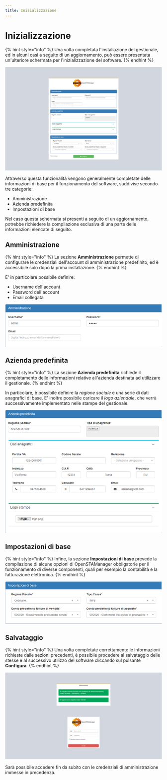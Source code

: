 ```yaml
---
title: Inizializzazione
---
```


# Inizializzazione

{% hint style="info" %}
Una volta completata l'installazione del gestionale, ed in alcuni casi a seguito di un aggiornamento, può essere presentata un'ulteriore schermata per l'inizializzazione del software.
{% endhint %}

![Schermata di inizializzazione](../../.gitbook/assets/info.png)

Attraverso questa funzionalità vengono generalmente completate delle informazioni di base per il funzionamento del software, suddivise secondo tre categorie:

* Amministrazione
* Azienda predefinita
* Impostazioni di base

Nel caso questa schermata si presenti a seguito di un aggiornamento, potrebbe richiedere la compilazione esclusiva di una parte delle informazioni elencate di seguito.

## Amministrazione

{% hint style="info" %}
La sezione **Amministrazione** permette di configurare le credenziali dell'account di amministrazione predefinito, ed è accessibile solo dopo la prima installazione.
{% endhint %}

E' in particolare possibile definire:

* Username dell'account
* Password dell'account
* Email collegata

![Gestione dell&apos;amministrazione](../../.gitbook/assets/admin.png)

## Azienda predefinita

{% hint style="info" %}
La sezione **Azienda predefinita** richiede il completamento delle informazioni relative all'azienda destinata ad utilizzare il gestionale.
{% endhint %}

In particolare, è possibile definire la _ragione sociale_ e una serie di dati anagrafici di base. E' inoltre possibile caricare il _logo aziendale_, che verrà successivamente implementato nelle stampe del gestionale.

![Creazione iniziale account OpenSTAManager](../../.gitbook/assets/azienda.png)

## Impostazioni di base

{% hint style="info" %}
Infine, la sezione **Impostazioni di base** prevede la compilazione di alcune opzioni di OpenSTAManager obbligatorie per il funzionamento di diverse componenti, quali per esempio la contabilità e la fatturazione elettronica.
{% endhint %}

![Impostazioni di base](../../.gitbook/assets/settings.png)

## Salvataggio

{% hint style="info" %}
Una volta completate correttamente le informazioni richieste dalle sezioni precedenti, è possibile procedere al salvataggio delle stesse e al successivo utilizzo del software cliccando sul pulsante **Configura**.
{% endhint %}

![Schermata di login](../../.gitbook/assets/login.png)

Sarà possibile accedere fin da subito con le credenziali di amministrazione immesse in precedenza.

